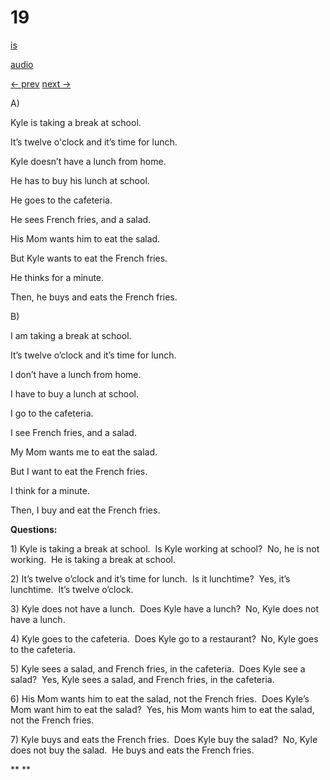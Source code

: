 # 19

[is](../is/story_19.md)

[audio](../audio/story_19.mp3)

[← prev](../en/story_18.md)
[next →](../en/story_20.md)

A\)

Kyle is taking a break at school.

It’s twelve o'clock and it’s time for lunch.

Kyle doesn’t have a lunch from home.

He has to buy his lunch at school.

He goes to the cafeteria.

He sees French fries, and a salad.

His Mom wants him to eat the salad.

But Kyle wants to eat the French fries.

He thinks for a minute.

Then, he buys and eats the French fries.

B\)

I am taking a break at school.

It’s twelve o’clock and it’s time for lunch.

I don’t have a lunch from home.

I have to buy a lunch at school.

I go to the cafeteria.

I see French fries, and a salad.

My Mom wants me to eat the salad.

But I want to eat the French fries.

I think for a minute.

Then, I buy and eat the French fries.

**Questions:**

1\) Kyle is taking a break at school.  Is Kyle working at school?  No,
he is not working.  He is taking a break at school.

2\) It’s twelve o’clock and it’s time for lunch.  Is it lunchtime?  Yes,
it’s lunchtime.  It’s twelve o’clock.

3\) Kyle does not have a lunch.  Does Kyle have a lunch?  No, Kyle does
not have a lunch.

4\) Kyle goes to the cafeteria.  Does Kyle go to a restaurant?  No, Kyle
goes to the cafeteria.

5\) Kyle sees a salad, and French fries, in the cafeteria.  Does Kyle
see a salad?  Yes, Kyle sees a salad, and French fries, in the
cafeteria.

6\) His Mom wants him to eat the salad, not the French fries.  Does
Kyle’s Mom want him to eat the salad?  Yes, his Mom wants him to eat the
salad, not the French fries.

7\) Kyle buys and eats the French fries.  Does Kyle buy the salad?  No,
Kyle does not buy the salad.  He buys and eats the French fries.

**
**
